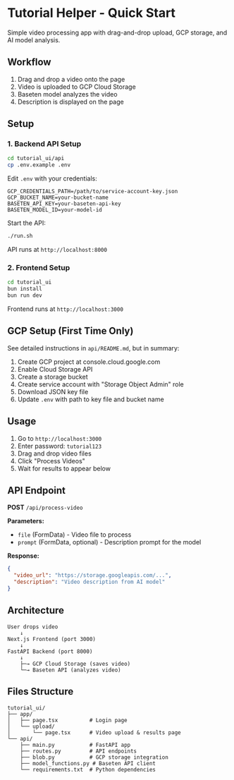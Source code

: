 # Tutorial Helper - Quick Start

Simple video processing app with drag-and-drop upload, GCP storage, and AI model analysis.

## Workflow

1. Drag and drop a video onto the page
2. Video is uploaded to GCP Cloud Storage
3. Baseten model analyzes the video
4. Description is displayed on the page

## Setup

### 1. Backend API Setup

```bash
cd tutorial_ui/api
cp .env.example .env
```

Edit `.env` with your credentials:
```
GCP_CREDENTIALS_PATH=/path/to/service-account-key.json
GCP_BUCKET_NAME=your-bucket-name
BASETEN_API_KEY=your-baseten-api-key
BASETEN_MODEL_ID=your-model-id
```

Start the API:
```bash
./run.sh
```

API runs at `http://localhost:8000`

### 2. Frontend Setup

```bash
cd tutorial_ui
bun install
bun run dev
```

Frontend runs at `http://localhost:3000`

## GCP Setup (First Time Only)

See detailed instructions in `api/README.md`, but in summary:

1. Create GCP project at console.cloud.google.com
2. Enable Cloud Storage API
3. Create a storage bucket
4. Create service account with "Storage Object Admin" role
5. Download JSON key file
6. Update `.env` with path to key file and bucket name

## Usage

1. Go to `http://localhost:3000`
2. Enter password: `tutorial123`
3. Drag and drop video files
4. Click "Process Videos"
5. Wait for results to appear below

## API Endpoint

**POST** `/api/process-video`

**Parameters:**
- `file` (FormData) - Video file to process
- `prompt` (FormData, optional) - Description prompt for the model

**Response:**
```json
{
  "video_url": "https://storage.googleapis.com/...",
  "description": "Video description from AI model"
}
```

## Architecture

```
User drops video
    ↓
Next.js Frontend (port 3000)
    ↓
FastAPI Backend (port 8000)
    ↓
    ├─→ GCP Cloud Storage (saves video)
    └─→ Baseten API (analyzes video)
```

## Files Structure

```
tutorial_ui/
├── app/
│   ├── page.tsx          # Login page
│   └── upload/
│       └── page.tsx      # Video upload & results page
└── api/
    ├── main.py           # FastAPI app
    ├── routes.py         # API endpoints
    ├── blob.py           # GCP storage integration
    ├── model_functions.py # Baseten API client
    └── requirements.txt  # Python dependencies
```
